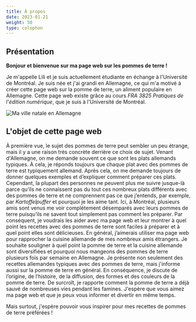 ```yaml
---
title: À propos
date: 2023-01-21
weight: 50
type: colophon
---
```


 ## **Présentation**

**Bonjour et bienvenue sur ma page web sur les pommes de terre  !**


Je m'appelle Lili et je suis actuellement étudiante en échange à l'Université de Montréal. Je suis née et j'ai grandi en Allemagne, ce qui m'a motivé à créer cette page web sur la pomme de terre, un aliment populaire en Allemagne. Cette page web existe grâce au cours *FRA 3825 Pratiques de l'édition numérique*, que je suis à l'Université de Montréal.

![Ma ville natale en Allemagne](/images/Sauerland.gif)


 ## **L'objet de cette page web**

À première vue, le sujet des pommes de terre peut sembler un peu étrange, mais il y a une raison très concrète derrière ce choix de sujet. Venant d'Allemagne, on me demande souvent ce que sont les plats allemands typiques. À cela, je réponds toujours que chaque plat avec des pommes de terre est typiquement allemand. Après cela, on me demande toujours de donner quelques exemples et d’expliquer comment préparer ces plats. Cependant, la plupart des personnes ne peuvent plus me suivre jusque-là parce qu’ils ne connaissent pas du tout ces nombreux plats différents avec des pommes de terre et ne comprennent pas ce que j’entends, par exemple, par *Kartoffelpuffer* et pourquoi je les aime tant. Ici, à Montréal, plusieurs amis sont venus me voir complètement désemparés avec leurs pommes de terre puisqu’ils ne savent tout simplement pas comment les préparer. Par conséquent, je voudrais les aider avec ma page web et leur montrer à quel point les recettes avec des pommes de terre sont faciles à préparer et à quel point elles sont délicieuses. En général, j’aimerais utiliser ma page web pour rapprocher la cuisine allemande de mes nombreux amis étrangers. Je souhaite souligner à quel point la pomme de terre et la cuisine allemande sont diversifiées et pourquoi nous mangeons des pommes de terre plusieurs fois par semaine en Allemagne.
Je présente non seulement des recettes allemandes typiques avec des pommes de terre, mais j'informe aussi sur la pomme de terre en général. En conséquence, je discute de l’origine, de l’histoire, de la diffusion, des formes et des couleurs de la pomme de terre. De surcroît, je rapporte comment la pomme de terre a déjà sauvé de nombreuses vies pendant les famines.
J'espère que vous aimez ma page web et que je peux vous informer et divertir en même temps. 

Mais surtout, j'espère pouvoir vous inspirer pour mes recettes de pommes de terre préférées  !
